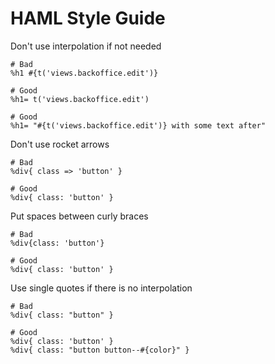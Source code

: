 # HAML Style Guide

Don't use interpolation if not needed
```
# Bad
%h1 #{t('views.backoffice.edit')}

# Good
%h1= t('views.backoffice.edit')

# Good
%h1= "#{t('views.backoffice.edit')} with some text after"
```


Don't use rocket arrows
```
# Bad
%div{ class => 'button' }

# Good
%div{ class: 'button' }
```

Put spaces between curly braces
```
# Bad
%div{class: 'button'}

# Good
%div{ class: 'button' }
```

Use single quotes if there is no interpolation
```
# Bad
%div{ class: "button" }

# Good
%div{ class: 'button' }
%div{ class: "button button--#{color}" }
```
